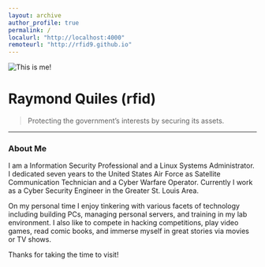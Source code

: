 ```yaml
---
layout: archive
author_profile: true
permalink: /
localurl: "http://localhost:4000"
remoteurl: "http://rfid9.github.io"
---
```


<!-- Switch when uploading to github -->

![](http://rfid9.github.io/images/me-crop.jpg "This is me!")


# Raymond Quiles (rfid)

> Protecting the government’s interests by securing its assets.

-----------------

### About Me

I am a Information Security Professional and a Linux Systems Administrator. I dedicated seven years to the United States Air Force as Satellite Communication Technician and a Cyber Warfare Operator. Currently I work as a Cyber Security Engineer in the Greater St. Louis Area.

On my personal time I enjoy tinkering with various facets of technology including building PCs, managing personal servers, and training in my lab environment. I also like to compete in hacking competitions, play video games, read comic books, and immerse myself in great stories via movies or TV shows.

Thanks for taking the time to visit!

